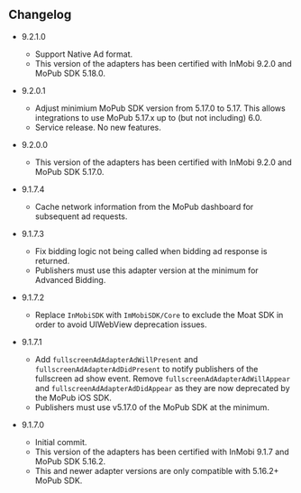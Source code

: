 ## Changelog
* 9.2.1.0
     * Support Native Ad format.
     * This version of the adapters has been certified with InMobi 9.2.0 and MoPub SDK 5.18.0.

* 9.2.0.1
     * Adjust minimium MoPub SDK version from 5.17.0 to 5.17. This allows integrations to use MoPub 5.17.x up to (but not including) 6.0.
     * Service release. No new features. 

* 9.2.0.0
     * This version of the adapters has been certified with InMobi 9.2.0 and MoPub SDK 5.17.0.

* 9.1.7.4
     * Cache network information from the MoPub dashboard for subsequent ad requests.

* 9.1.7.3
     * Fix bidding logic not being called when bidding ad response is returned.
     * Publishers must use this adapter version at the minimum for Advanced Bidding.

* 9.1.7.2
     * Replace `InMobiSDK` with `ImMobiSDK/Core` to exclude the Moat SDK in order to avoid UIWebView deprecation issues.

* 9.1.7.1
     * Add `fullscreenAdAdapterAdWillPresent` and `fullscreenAdAdapterAdDidPresent` to notify publishers of the fullscreen ad show event. Remove `fullscreenAdAdapterAdWillAppear` and  `fullscreenAdAdapterAdDidAppear` as they are now deprecated by the MoPub iOS SDK.
     * Publishers must use v5.17.0 of the MoPub SDK at the minimum.

* 9.1.7.0
     * Initial commit.
     * This version of the adapters has been certified with InMobi 9.1.7 and MoPub SDK 5.16.2.
     * This and newer adapter versions are only compatible with 5.16.2+ MoPub SDK.
